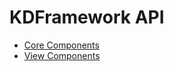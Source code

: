 
# KDFramework API


- [Core Components][1]
- [View Components][2]




[0]: https://koding.com
[1]: ./core/index.md
[2]: ./views/index.md
